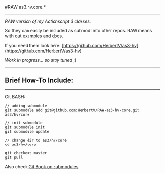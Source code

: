 #RAW as3.hv.core.*

-----------------------------------

*RAW version of my Actionscript 3 classes.*

So they can easily be included as submodl into other repos.
RAW means with out examples and docs.

If you need them look here:
[https://github.com/HerbertV/as3-hv](https://github.com/HerbertV/as3-hv)

*Work in progress... so stay tuned* ;)

-----------------------------------


## Brief How-To Include:

-----------------------------------

Git BASH:

	// adding submodule
	git submodule add git@github.com:HerbertV/RAW-as3-hv-core.git as3/hv/core

	// init submodule
	git submodule init
	git submodule update

	// change dir to as3/hv/core
	cd as3/hv/core
	
	git checkout master
	git pull


Also check [Git Book on submodules](http://book.git-scm.com/5_submodules.html)
